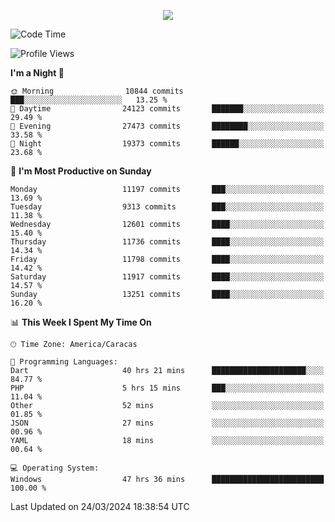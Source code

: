 <p align="center">
  <a href="http://www.github.com/thevacs">
    <img src="https://github-readme-streak-stats.herokuapp.com/?user=thevacs&stroke=ffffff&background=1c1917&ring=0891b2&fire=0891b2&currStreakNum=ffffff&currStreakLabel=0891b2&sideNums=ffffff&sideLabels=ffffff&dates=ffffff&hide_border=true" />
  </a>
</p>

<!--START_SECTION:waka-->
![Code Time](http://img.shields.io/badge/Code%20Time-2%2C228%20hrs%2024%20mins-blue)

![Profile Views](http://img.shields.io/badge/Profile%20Views-4-blue)

**I'm a Night 🦉** 

```text
🌞 Morning                10844 commits       ███░░░░░░░░░░░░░░░░░░░░░░   13.25 % 
🌆 Daytime                24123 commits       ███████░░░░░░░░░░░░░░░░░░   29.49 % 
🌃 Evening                27473 commits       ████████░░░░░░░░░░░░░░░░░   33.58 % 
🌙 Night                  19373 commits       ██████░░░░░░░░░░░░░░░░░░░   23.68 % 
```
📅 **I'm Most Productive on Sunday** 

```text
Monday                   11197 commits       ███░░░░░░░░░░░░░░░░░░░░░░   13.69 % 
Tuesday                  9313 commits        ███░░░░░░░░░░░░░░░░░░░░░░   11.38 % 
Wednesday                12601 commits       ████░░░░░░░░░░░░░░░░░░░░░   15.40 % 
Thursday                 11736 commits       ████░░░░░░░░░░░░░░░░░░░░░   14.34 % 
Friday                   11798 commits       ████░░░░░░░░░░░░░░░░░░░░░   14.42 % 
Saturday                 11917 commits       ████░░░░░░░░░░░░░░░░░░░░░   14.57 % 
Sunday                   13251 commits       ████░░░░░░░░░░░░░░░░░░░░░   16.20 % 
```


📊 **This Week I Spent My Time On** 

```text
🕑︎ Time Zone: America/Caracas

💬 Programming Languages: 
Dart                     40 hrs 21 mins      █████████████████████░░░░   84.77 % 
PHP                      5 hrs 15 mins       ███░░░░░░░░░░░░░░░░░░░░░░   11.04 % 
Other                    52 mins             ░░░░░░░░░░░░░░░░░░░░░░░░░   01.85 % 
JSON                     27 mins             ░░░░░░░░░░░░░░░░░░░░░░░░░   00.96 % 
YAML                     18 mins             ░░░░░░░░░░░░░░░░░░░░░░░░░   00.64 % 

💻 Operating System: 
Windows                  47 hrs 36 mins      █████████████████████████   100.00 % 
```


 Last Updated on 24/03/2024 18:38:54 UTC
<!--END_SECTION:waka-->
